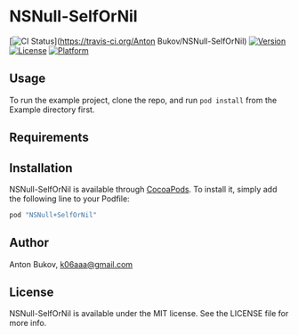 # NSNull-SelfOrNil

[![CI Status](http://img.shields.io/travis/k06a/NSNull-SelfOrNil.svg?style=flat)](https://travis-ci.org/Anton Bukov/NSNull-SelfOrNil)
[![Version](https://img.shields.io/cocoapods/v/NSNull-SelfOrNil.svg?style=flat)](http://cocoapods.org/pods/NSNull-SelfOrNil)
[![License](https://img.shields.io/cocoapods/l/NSNull-SelfOrNil.svg?style=flat)](http://cocoapods.org/pods/NSNull-SelfOrNil)
[![Platform](https://img.shields.io/cocoapods/p/NSNull-SelfOrNil.svg?style=flat)](http://cocoapods.org/pods/NSNull-SelfOrNil)

## Usage

To run the example project, clone the repo, and run `pod install` from the Example directory first.

## Requirements

## Installation

NSNull-SelfOrNil is available through [CocoaPods](http://cocoapods.org). To install
it, simply add the following line to your Podfile:

```ruby
pod "NSNull+SelfOrNil"
```

## Author

Anton Bukov, k06aaa@gmail.com

## License

NSNull-SelfOrNil is available under the MIT license. See the LICENSE file for more info.
